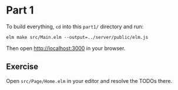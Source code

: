 # Part 1

To build everything, `cd` into this `part1/` directory and run:

```shell
elm make src/Main.elm --output=../server/public/elm.js
```

Then open [http://localhost:3000](http://localhost:3000) in your browser.

## Exercise

Open `src/Page/Home.elm` in your editor and resolve the TODOs there.
